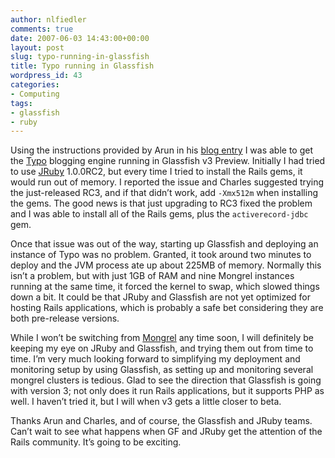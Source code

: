 ```yaml
---
author: nlfiedler
comments: true
date: 2007-06-03 14:43:00+00:00
layout: post
slug: typo-running-in-glassfish
title: Typo running in Glassfish
wordpress_id: 43
categories:
- Computing
tags:
- glassfish
- ruby
---
```


Using the instructions provided by Arun in his [blog entry](http://blogs.sun.com/arungupta/entry/mephisto_on_glassfish_v3) I was able to get the [Typo](http://typosphere.org/) blogging engine running in Glassfish v3 Preview. Initially I had tried to use [JRuby](http://jruby.codehaus.org/) 1.0.0RC2, but every time I tried to install the Rails gems, it would run out of memory. I reported the issue and Charles suggested trying the just-released RC3, and if that didn’t work, add `-Xmx512m` when installing the gems. The good news is that just upgrading to RC3 fixed the problem and I was able to install all of the Rails gems, plus the `activerecord-jdbc` gem.

   

Once that issue was out of the way, starting up Glassfish and deploying an instance of Typo was no problem. Granted, it took around two minutes to deploy and the JVM process ate up about 225MB of memory. Normally this isn’t a problem, but with just 1GB of RAM and nine Mongrel instances running at the same time, it forced the kernel to swap, which slowed things down a bit. It could be that JRuby and Glassfish are not yet optimized for hosting Rails applications, which is probably a safe bet considering they are both pre-release versions.

   

While I won’t be switching from [Mongrel](http://mongrel.rubyforge.org/) any time soon, I will definitely be keeping my eye on JRuby and Glassfish, and trying them out from time to time. I’m very much looking forward to simplifying my deployment and monitoring setup by using Glassfish, as setting up and monitoring several mongrel clusters is tedious. Glad to see the direction that Glassfish is going with version 3; not only does it run Rails applications, but it supports PHP as well. I haven’t tried it, but I will when v3 gets a little closer to beta.

   

Thanks Arun and Charles, and of course, the Glassfish and JRuby teams. Can’t wait to see what happens when GF and JRuby get the attention of the Rails community. It’s going to be exciting.
